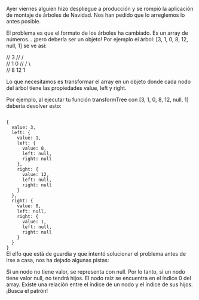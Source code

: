 Ayer viernes alguien hizo despliegue a producción y se rompió la aplicación de montaje de árboles de Navidad. Nos han pedido que lo arreglemos lo antes posible.

El problema es que el formato de los árboles ha cambiado. Es un array de números… ¡pero debería ser un objeto! Por ejemplo el árbol: [3, 1, 0, 8, 12, null, 1] se ve así:

//        3
//      /   \
//     1     0
//    / \     \
//   8  12     1

Lo que necesitamos es transformar el array en un objeto donde cada nodo del árbol tiene las propiedades value, left y right.

Por ejemplo, al ejecutar tu función transformTree con [3, 1, 0, 8, 12, null, 1] debería devolver esto:

<code>
{
  value: 3,
  left: {
    value: 1,
    left: {
      value: 8,
      left: null,
      right: null
    },
    right: {
      value: 12,
      left: null,
      right: null
    }
  },
  right: {
    value: 0,
    left: null,
    right: {
      value: 1,
      left: null,
      right: null
    }
  }
}
</code>
El elfo que está de guardia y que intentó solucionar el problema antes de irse a casa, nos ha dejado algunas pistas:

Si un nodo no tiene valor, se representa con null. Por lo tanto, si un nodo tiene valor null, no tendrá hijos.
El nodo raíz se encuentra en el índice 0 del array.
Existe una relación entre el índice de un nodo y el índice de sus hijos. ¡Busca el patrón!
